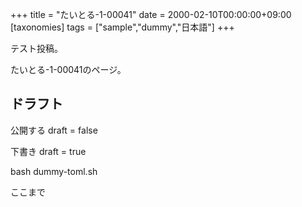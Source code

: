 +++
title = "たいとる-1-00041"
date = 2000-02-10T00:00:00+09:00
[taxonomies]
tags = ["sample","dummy","日本語"]
+++

テスト投稿。

たいとる-1-00041のページ。


## ドラフト

公開する
draft = false

下書き
draft = true

bash dummy-toml.sh

ここまで
